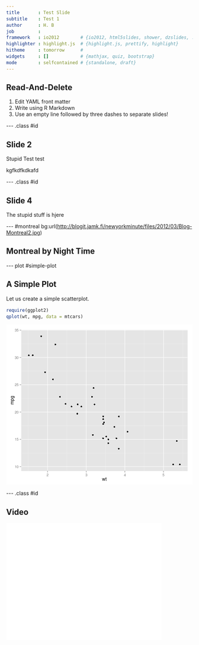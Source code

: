 ```yaml
---
title       : Test Slide
subtitle    : Test 1
author      : H. B
job         : 
framework   : io2012        # {io2012, html5slides, shower, dzslides, ...}
highlighter : highlight.js  # {highlight.js, prettify, highlight}
hitheme     : tomorrow      # 
widgets     : []            # {mathjax, quiz, bootstrap}
mode        : selfcontained # {standalone, draft}
---
```


## Read-And-Delete

1. Edit YAML front matter
2. Write using R Markdown
3. Use an empty line followed by three dashes to separate slides!

--- .class #id 

## Slide 2
Stupid Test test

 kgfkdfkdkafd

--- .class #id

## Slide 4

The stupid stuff is hjere

--- #montreal bg:url(http://blogit.jamk.fi/newyorkminute/files/2012/03/Blog-Montreal2.jpg)

 ## Montreal by Night Time

---  plot #simple-plot

## A Simple Plot ##

Let us create a simple scatterplot.


```r
require(ggplot2)
qplot(wt, mpg, data = mtcars)
```

<img src="assets/fig/simple-plot.png" title="plot of chunk simple-plot" alt="plot of chunk simple-plot" style="display: block; margin: auto;" />



--- .class #id

## Video

<iframe width="420" 
height="315" src="//www.youtube.com/embed/I95GOmLc7TA" 
frameborder="0" allowfullscreen></iframe>
